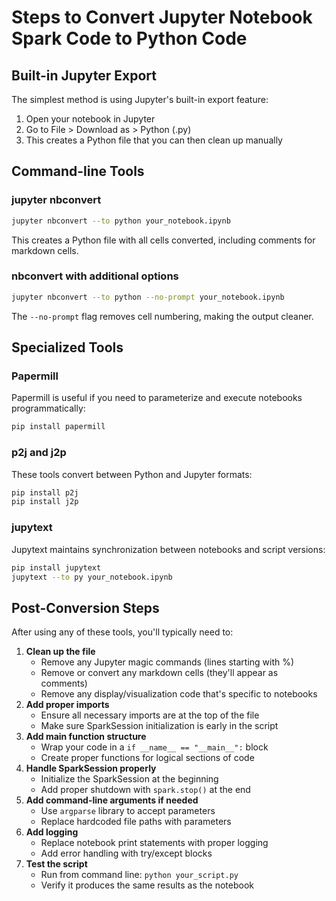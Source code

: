 # Steps to Convert Jupyter Notebook Spark Code to Python Code


## Built-in Jupyter Export
The simplest method is using Jupyter's built-in export feature:
1. Open your notebook in Jupyter
2. Go to File > Download as > Python (.py)
3. This creates a Python file that you can then clean up manually

## Command-line Tools

### jupyter nbconvert
```bash
jupyter nbconvert --to python your_notebook.ipynb
```
This creates a Python file with all cells converted, including comments for markdown cells.

### nbconvert with additional options
```bash
jupyter nbconvert --to python --no-prompt your_notebook.ipynb
```
The `--no-prompt` flag removes cell numbering, making the output cleaner.

## Specialized Tools

### Papermill
Papermill is useful if you need to parameterize and execute notebooks programmatically:
```bash
pip install papermill
```

### p2j and j2p
These tools convert between Python and Jupyter formats:
```bash
pip install p2j
pip install j2p
```

### jupytext
Jupytext maintains synchronization between notebooks and script versions:
```bash
pip install jupytext
jupytext --to py your_notebook.ipynb
```

## Post-Conversion Steps
After using any of these tools, you'll typically need to:

1. **Clean up the file**
   - Remove any Jupyter magic commands (lines starting with %)
   - Remove or convert any markdown cells (they'll appear as comments)
   - Remove any display/visualization code that's specific to notebooks
2. **Add proper imports**
   - Ensure all necessary imports are at the top of the file
   - Make sure SparkSession initialization is early in the script
3. **Add main function structure**
   - Wrap your code in a `if __name__ == "__main__":` block
   - Create proper functions for logical sections of code
4. **Handle SparkSession properly**
   - Initialize the SparkSession at the beginning
   - Add proper shutdown with `spark.stop()` at the end
5. **Add command-line arguments if needed**
   - Use `argparse` library to accept parameters
   - Replace hardcoded file paths with parameters
6. **Add logging**
   - Replace notebook print statements with proper logging
   - Add error handling with try/except blocks
7. **Test the script**
   - Run from command line: `python your_script.py`
   - Verify it produces the same results as the notebook

